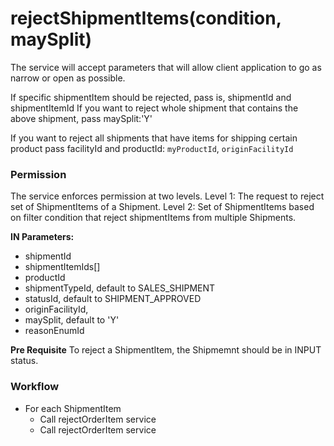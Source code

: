 # rejectShipmentItems(condition, maySplit)

The service will accept parameters that will allow client application to go as narrow or open as possible. 

If specific shipmentItem should be rejected, pass is, shipmentId and shipmentItemId
If you want to reject whole shipment that contains the above shipment, pass maySplit:'Y'

If you want to reject all shipments that have items for shipping certain product pass facilityId and productId: `myProductId`, `originFacilityId`

### Permission 
The service enforces permission at two levels. 
Level 1: The request to reject set of ShipmentItems of a Shipment. 
Level 2: Set of ShipmentItems based on filter condition that reject shipmentItems from multiple Shipments.


**IN Parameters:**
*   shipmentId
*   shipmentItemIds[]
*   productId
*   shipmentTypeId, default to SALES_SHIPMENT
*   statusId, default to SHIPMENT_APPROVED
*   originFacilityId, 
*   maySplit, default to 'Y'
*   reasonEnumId

**Pre Requisite**
To reject a ShipmentItem, the Shipmemnt should be in INPUT status.

### Workflow
*   For each ShipmentItem
    *   Call rejectOrderItem service
    *   Call rejectOrderItem service


